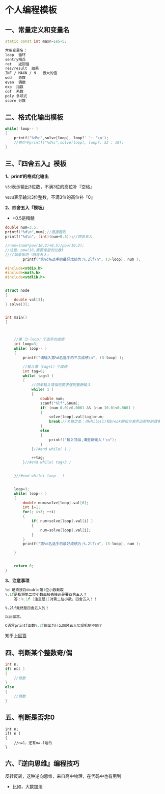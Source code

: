 # 个人编程模板





## 一、常量定义和变量名

```cpp
static const int maxn=1e5+5;
```

```txt
常用变量名：
loop  循环   
sentry哨兵
ret   返回值
res/result  结果
INF / MAXN / N   很大的值
odd   奇数 
even  偶数
exp  指数
cof  系数
poly 多项式
score 分数
```





## 二、格式化输出模板

```cpp
while( loop-- )
{
    printf("%d%c",solve[loop], loop?' ': '\n');
    //等价于printf("%d%c",solve[loop], loop?: 32 : 10);  
}
```





## 三、『四舍五入』模板

**1、printf的格式化输出**

`%3d`表示输出3位数，不满3位的高位补『空格』

`%03d`表示输出3位整数，不满3位的高位补『0』

**2、四舍五入『模板』**

- +0.5是精髓

```cpp
double num=3.5;
printf("%d\n",num);//直接截取
printf("%d\n", (int)(num+0.5));//四舍五入
```



```cpp
//num=(num*pow(10,2)+0.5)/pow(10,2);  
//注意，pow(10,需要保留的位数)
////如果采用『四舍五入』
		printf("第%d名选手的最好成绩为:%.2lf\n", (3-loop), num );


```



```cpp
#include<stdio.h>
#include<math.h>
#include<stdlib.h>


struct node
{
	double val[3];
} solve[3];


int main()
{



	//第（3-loop）个选手的成绩
	int loop=3;
	while( loop-- )
	{
		printf("请输入第%d名选手的三次成绩\n", (3-loop) );

		//输入第（tag+1）个成绩
		int tag=0;
		while( tag<3 )
		{
			//如果输入错误则要求强制重新输入
			while( 1 )
			{	
				double num;
				scanf("%lf",&num);
				if( (num-0.0)>0.0001 && (num-10.0)<0.0001 )
				{
					solve[loop].val[tag]=num;
					break;//关键之处：用while(1)和break的组合来弄出那样的效果
				}
				else
				{
					printf("输入错误,请重新输入！\n");
				}
			}//#end while( 1 )

			++tag;
		}//#end while( tag<3 )

			
	}//#end while( loop-- )


	loop=3;
	while( loop-- )
	{
		double num=solve[loop].val[0];
		int i=1;
		for(; i<3; ++i)
		{
			if( num<solve[loop].val[i] )
			{
				num=solve[loop].val[i];
			}
		}
		printf("第%d名选手的最好成绩为:%.2lf\n", (3-loop), num );

	}


	return 0;
}
```



**3、注意事项**

```cpp
%d 是直接将double第1位小数截取
%.1f是指将第二位小数直接去掉还是要四舍五入？
    答：%.1f (注意是1)对第二位小数，四舍五入！！
```

```txt
%.2lf竟然是四舍五入的！

以此留念。
```

```cpp
C语言printf函数%.2f输出为什么四舍五入实现机制不同？
```

知乎上[回答](https://www.zhihu.com/question/364159510)



## 四、判断某个整数奇/偶

```cpp
int n;
if( n&1 )
{
    //奇数
}
else
{
	//偶数
}
```

## 五、判断是否非0

```cp
int n;
if( n )
{
	//n=1，还有n=-1啥的
}
```



## 六、『逆向思维』编程技巧

反转反转，这种逆向思维，来自高中物理，在代码中也有用到

- 比如，大数加法

